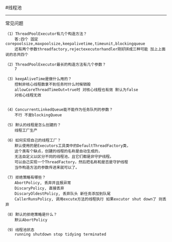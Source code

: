 #线程池

-----------------------------------------------

常见问题
    
    （1）ThreadPoolExecutor有几个构造方法？ 
        答:四个 固定corepoolsize,maxpoolsize,keepalivetime,timeunit,blockingqueue
        还有两个参数threadfactory,rejectexecutorhandler刚好拼成三种可能 加上上面说的总共四个
    
    （2）ThreadPoolExecutor最长的构造方法有几个参数？
        7
    
    （3）keepAliveTime是做什么用的？
        控制非核心线程数拿不到任务时什么时候销毁    
        allowCoreThreadTimeOut=true时 对核心线程也有效 默认为false 
        对核心线程无效

    
    （4）ConcurrentLinkedQueue能不能作为任务队列的参数？
        不行 不是blockingQueue
    
    （5）默认的线程是怎么创建的？
        线程工厂生产
    
    （6）如何实现自己的线程工厂？
        默认使用的是Executors工具类中的DefaultThreadFactory类，
        这个类有个缺点，创建的线程的名称是自动生成的，
        无法自定义以区分不同的线程池，且它们都是非守护线程。
        可以自己实现一个ThreadFactory，然后把名称和是否是守护线程
        当作构造方法的参数传进来就可以了。
    
    （7）拒绝策略有哪些？
        AbortPolicy, 丢弃并且报异常
        DiscaryPolicy, 直接丢弃
        DiscaryOldestPolicy, 丢弃队头 新任务添加到队尾
        CallerRunsPolicy, 调用excute方法的线程执行 如果excutor shut down了 则丢弃
    
    （8）默认的拒绝策略是什么？
        默认AbortPolicy 

    （9）线程池状态
        running shutdown stop tidying terminated
        